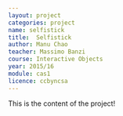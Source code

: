 ```yaml
---
layout: project
categories: project
name: selfistick
title:  Selfistick
author: Manu Chao
teacher: Massimo Banzi
course: Interactive Objects
year: 2015/16
module: cas1
licence: ccbyncsa
---
```

This is the content of the project!